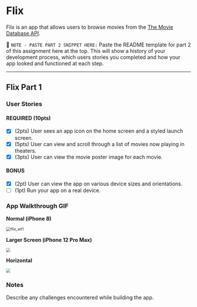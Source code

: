 # Flix

Flix is an app that allows users to browse movies from the [The Movie Database API](http://docs.themoviedb.apiary.io/#).

📝 `NOTE - PASTE PART 2 SNIPPET HERE:` Paste the README template for part 2 of this assignment here at the top. This will show a history of your development process, which users stories you completed and how your app looked and functioned at each step.

---

## Flix Part 1

### User Stories
#### REQUIRED (10pts)
- [x] (2pts) User sees an app icon on the home screen and a styled launch screen.
- [x] (5pts) User can view and scroll through a list of movies now playing in theaters.
- [x] (3pts) User can view the movie poster image for each movie.

#### BONUS
- [x] (2pt) User can view the app on various device sizes and orientations.
- [ ] (1pt) Run your app on a real device.

### App Walkthrough GIF

**Normal (iPhone 8)**

<img src="https://raw.githubusercontent.com/sundries-hub/LifeReviewFile/master/uPic/flix_wt1.gif" alt="flix_wt1" style="zoom: 75%;" />



**Larger Screen (iPhone 12 Pro Max)**

<img src="https://raw.githubusercontent.com/sundries-hub/LifeReviewFile/master/uPic/Kapture 2021-04-01 at 13.18.17.gif" style="zoom: 67%;" />



**Horizontal** 

<img src="https://raw.githubusercontent.com/sundries-hub/LifeReviewFile/master/uPic/Kapture 2021-04-01 at 13.27.41.gif" style="zoom:67%;" />



### Notes
Describe any challenges encountered while building the app.
